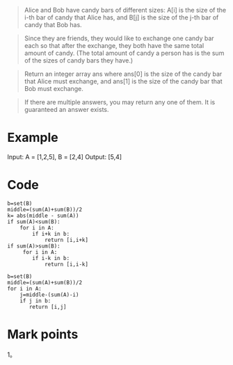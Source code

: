 >Alice and Bob have candy bars of different sizes: A[i] is the size of the i-th bar of candy that Alice has, and B[j] is the size of the j-th bar of candy that Bob has.

>Since they are friends, they would like to exchange one candy bar each so that after the exchange, they both have the same total amount of candy.  (The total amount of candy a person has is the sum of the sizes of candy bars they have.)

>Return an integer array ans where ans[0] is the size of the candy bar that Alice must exchange, and ans[1] is the size of the candy bar that Bob must exchange.

>If there are multiple answers, you may return any one of them.  It is guaranteed an answer exists.

# Example

Input: A = [1,2,5], B = [2,4]
Output: [5,4]

# Code

```
b=set(B)
middle=(sum(A)+sum(B))/2
k= abs(middle - sum(A))
if sum(A)<sum(B):
    for i in A:
        if i+k in b:
            return [i,i+k]
if sum(A)>sum(B):
     for i in A:
        if i-k in b:
            return [i,i-k]
```
```
b=set(B)
middle=(sum(A)+sum(B))/2
for i in A:
    j=middle-(sum(A)-i)
    if j in b:
       return [i,j]
```
# Mark points
1。
```
